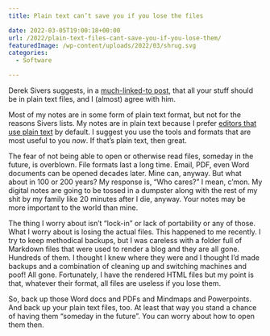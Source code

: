```yaml
---
title: Plain text can’t save you if you lose the files

date: 2022-03-05T19:00:18+00:00
url: /2022/plain-text-files-cant-save-you-if-you-lose-them/
featuredImage: /wp-content/uploads/2022/03/shrug.svg
categories:
  - Software

---
```

Derek Sivers suggests, in a [much-linked-to post][1], that all your stuff should be in plain text files, and I (almost) agree with him. 

Most of my notes are in some form of plain text format, but not for the reasons Sivers lists. My notes are in plain text because I prefer [editors that use plain text][2] by default. I suggest you use the tools and formats that are most useful to you _now_. If that&#8217;s plain text, then great.

The fear of not being able to open or otherwise read files, someday in the future, is overblown. File formats last a long time. Email, PDF, even Word documents can be opened decades later. Mine can, anyway. But what about in 100 or 200 years? My response is, &#8220;Who cares?&#8221; I mean, c&#8217;mon. My digital notes are going to be tossed in a dumpster along with the rest of my shit by my family like 20 minutes after I die, anyway. Your notes may be more important to the world than mine.

The thing I worry about isn&#8217;t &#8220;lock-in&#8221; or lack of portability or any of those. What I worry about is losing the actual files. This happened to me recently. I try to keep methodical backups, but I was careless with a folder full of Markdown files that were used to render a blog and they are all gone. Hundreds of them. I thought I knew where they were and I thought I&#8217;d made backups and a combination of cleaning up and switching machines and poof! All gone. Fortunately, I have the rendered HTML files but my point is that, whatever their format, all files are useless if you lose them.

So, back up those Word docs and PDFs and Mindmaps and Powerpoints. And back up your plain text files, too. At least that way you stand a chance of having them &#8220;someday in the future&#8221;. You can worry about how to open them then.

 [1]: https://sive.rs/plaintext
 [2]: https://orgmode.org